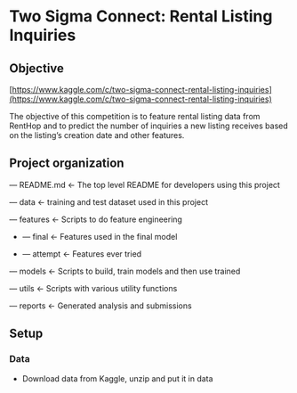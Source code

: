 # Two Sigma Connect: Rental Listing Inquiries
## **Objective**
[https://www.kaggle.com/c/two-sigma-connect-rental-listing-inquiries](https://www.kaggle.com/c/two-sigma-connect-rental-listing-inquiries)

The objective of this competition is to feature rental listing data from RentHop and to predict the number of inquiries a new listing receives based on the listing’s creation date and other features.

## **Project organization**
— README.md  <- The top level README for developers using this project

— data       <- training and test dataset used in this project

— features   <- Scripts to do feature engineering

 + — final   <- Features used in the final model
    
 + — attempt <- Features ever tried
    
— models     <- Scripts to build, train models and then use trained 

— utils      <- Scripts with various utility functions

— reports    <- Generated analysis and submissions

## **Setup**
### Data
- Download data from Kaggle, unzip and put it in data


